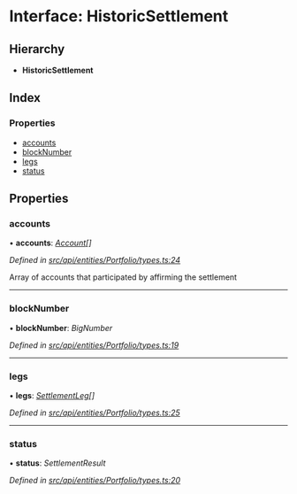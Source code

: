 # Interface: HistoricSettlement

## Hierarchy

* **HistoricSettlement**

## Index

### Properties

* [accounts](historicsettlement.md#accounts)
* [blockNumber](historicsettlement.md#blocknumber)
* [legs](historicsettlement.md#legs)
* [status](historicsettlement.md#status)

## Properties

###  accounts

• **accounts**: *[Account](../classes/account.md)[]*

*Defined in [src/api/entities/Portfolio/types.ts:24](https://github.com/PolymathNetwork/polymesh-sdk/blob/959efb76/src/api/entities/Portfolio/types.ts#L24)*

Array of accounts that participated by affirming the settlement

___

###  blockNumber

• **blockNumber**: *BigNumber*

*Defined in [src/api/entities/Portfolio/types.ts:19](https://github.com/PolymathNetwork/polymesh-sdk/blob/959efb76/src/api/entities/Portfolio/types.ts#L19)*

___

###  legs

• **legs**: *[SettlementLeg](settlementleg.md)[]*

*Defined in [src/api/entities/Portfolio/types.ts:25](https://github.com/PolymathNetwork/polymesh-sdk/blob/959efb76/src/api/entities/Portfolio/types.ts#L25)*

___

###  status

• **status**: *SettlementResult*

*Defined in [src/api/entities/Portfolio/types.ts:20](https://github.com/PolymathNetwork/polymesh-sdk/blob/959efb76/src/api/entities/Portfolio/types.ts#L20)*
